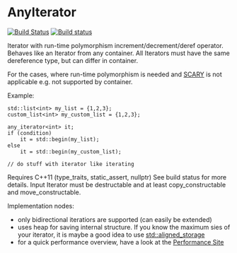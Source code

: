 # AnyIterator
[![Build Status](https://travis-ci.org/TinyTinni/AnyIterator.svg?branch=master)](https://travis-ci.org/TinyTinni/AnyIterator)
[![Build status](https://ci.appveyor.com/api/projects/status/8stwrgm6ud4ovjs3?svg=true)](https://ci.appveyor.com/project/TinyTinni/anyiterator)

Iterator with run-time polymorphism increment/decrement/deref operator.
Behaves like an Iterator from any container.
All Iterators must have the same dereference type, but can differ in container.

For the cases, where run-time polymorphism is needed and
[SCARY](http://www.open-std.org/jtc1/sc22/wg21/docs/papers/2009/n2913.pdf)
is not applicable e.g. not supported by container.

Example:
```
std::list<int> my_list = {1,2,3};
custom_list<int> my_custom_list = {1,2,3};

any_iterator<int> it;
if (condition)
    it = std::begin(my_list);
else
    it = std::begin(my_custom_list);

// do stuff with iterator like iterating

```

Requires C++11 (type_traits, static_assert, nullptr) See build status for more details.
Input Iterator must be destructable and at least copy_constructable and move_constructable.

Implementation nodes:
- only bidirectional iteratiors are supported (can easily be extended)
- uses heap for saving internal structure. If you know the maximum sies of your iterator, it is maybe a good idea to use [std::aligned_storage](http://en.cppreference.com/w/cpp/types/aligned_storage)
- for a quick performance overview, have a look at the [Performance Site](./tests/Readme.md)


